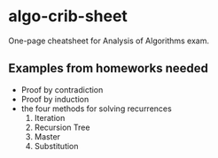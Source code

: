 # algo-crib-sheet

One-page cheatsheet for Analysis of Algorithms exam.

## Examples from homeworks needed
- Proof by contradiction
- Proof by induction
- the four methods for solving recurrences
    1. Iteration
    2. Recursion Tree
    3. Master
    4. Substitution
